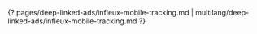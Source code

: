 {? pages/deep-linked-ads/infleux-mobile-tracking.md | multilang/deep-linked-ads/infleux-mobile-tracking.md ?}

